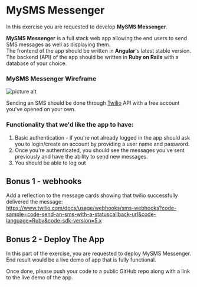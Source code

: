 # MySMS Messenger

In this exercise you are requested to develop **MySMS Messenger**.

**MySMS Messenger** is a full stack web app allowing the end users to send SMS messages as well as displaying them.  
The frontend of the app should be written in **Angular**'s latest stable version.  
The backend (API) of the app should be written in **Ruby on Rails** with a database of your choice.


### MySMS Messenger Wireframe
![picture alt](https://s3.us-west-2.amazonaws.com/assets.cityhive.net/MySMS-Messenger/mysmsmessengerwireframe.png "MySMS Messenger Wireframe")

Sending an SMS should be done through [Twilio](https://twilio.com/ "Twilio") API with a free account you've opened on your own.  


### Functionality that we'd like the app to have:

1. Basic authentication - if you're not already logged in the app should ask you to login/create an account by providing a user name and password.
2. Once you're authenticated, you should see the messages you've sent previously and have the ability to send new messages.
3. You should be able to log out

## Bonus 1 - webhooks
Add a reflection to the message cards showing that twilio successfully delivered the message:  
https://www.twilio.com/docs/usage/webhooks/sms-webhooks?code-sample=code-send-an-sms-with-a-statuscallback-url&code-language=Ruby&code-sdk-version=5.x

## Bonus 2 - Deploy The App

In this part of the exercise, you are requested to deploy MySMS Messenger.  
End result would be a live demo of app that is fully functional.


Once done, please push your code to a public GitHub repo along with a link to the live demo of the app.  
